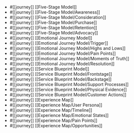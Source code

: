 
- #[[journey]]  [[Five-Stage Model]]
- #[[journey]]  [[Five-Stage Model/Awareness]]
- #[[journey]]  [[Five-Stage Model/Consideration]]
- #[[journey]]  [[Five-Stage Model/Purchase]]
- #[[journey]]  [[Five-Stage Model/Retention]]
- #[[journey]]  [[Five-Stage Model/Advocacy]]
- #[[journey]]  [[Emotional Journey Model]]
- #[[journey]]  [[Emotional Journey Model/Trigger]]
- #[[journey]]  [[Emotional Journey Model/Highs and Lows]]
- #[[journey]]  [[Emotional Journey Model/Pain Points]]
- #[[journey]]  [[Emotional Journey Model/Moments of Truth]]
- #[[journey]]  [[Emotional Journey Model/Resolution]]
- #[[journey]]  [[Service Blueprint Model]]
- #[[journey]]  [[Service Blueprint Model/Frontstage]]
- #[[journey]]  [[Service Blueprint Model/Backstage]]
- #[[journey]]  [[Service Blueprint Model/Support Processes]]
- #[[journey]]  [[Service Blueprint Model/Physical Evidence]]
- #[[journey]]  [[Service Blueprint Model/Customer Actions]]
- #[[journey]]  [[Experience Map]]
- #[[journey]]  [[Experience Map/User Persona]]
- #[[journey]]  [[Experience Map/Timeline]]
- #[[journey]]  [[Experience Map/Emotional States]]
- #[[journey]]  [[Experience Map/Pain Points]]
- #[[journey]]  [[Experience Map/Opportunities]]


